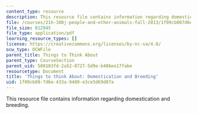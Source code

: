 ```yaml
---
content_type: resource
description: This resource file contains information regarding domestication and breeding.
file: /courses/21h-380j-people-and-other-animals-fall-2013/1f09cb007d6e433a9489e3ce5d69d07a_MIT21H_380F13_read_notes03.pdf
file_size: 812945
file_type: application/pdf
learning_resource_types: []
license: https://creativecommons.org/licenses/by-nc-sa/4.0/
ocw_type: OCWFile
parent_title: Things to Think About
parent_type: CourseSection
parent_uid: 580183fd-2a52-0727-5d9e-b486ee17fabe
resourcetype: Document
title: 'Things to think About: Domestication and Breeding'
uid: 1f09cb00-7d6e-433a-9489-e3ce5d69d07a
---
```

This resource file contains information regarding domestication and breeding.